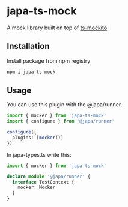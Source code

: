 # japa-ts-mock

A mock library built on top of <a href="https://github.com/NagRock/ts-mockito#readme">ts-mockito</a>

## Installation

Install package from npm registry

```bash
npm i japa-ts-mock
```

## Usage

You can use this plugin with the @japa/runner.

```ts
import { mocker } from 'japa-ts-mock'
import { configure } from '@japa/runner'

configure({
  plugins: [mocker()]
})
```

In japa-types.ts write this:

```ts
import { mocker } from 'japa-ts-mock'

declare module '@japa/runner' {
  interface TestContext {
    mocker: Mocker
  }
}
```
